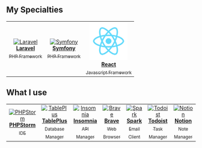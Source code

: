 ## My Specialties

<table>
  <tr>
    <td align="center">
      <a href="https://laravel.com">
        <img src="https://avatars3.githubusercontent.com/u/958072?s=200&v=4" width="100px;" alt="Laravel"/><br/>
        <b>Laravel</b><br/>
        <sub>PHP Framework</sub><br/>
      </a>
    </td>
    <td align="center">
      <a href="https://symfony.com">
        <img src="https://avatars0.githubusercontent.com/u/143937?s=200&v=4" width="100px;" alt="Symfony"/><br/>
        <b>Symfony</b><br/>
        <sub>PHP Framework</sub><br/>
      </a>
    </td>
    <td align="center">
      <a href="https://reactjs.org">
        <img src="https://raw.githubusercontent.com/github/explore/80688e429a7d4ef2fca1e82350fe8e3517d3494d/topics/react/react.png" width="100px;" alt="React"/><br/>
        <b>React</b><br/>
        <sub>Javascript Framework</sub><br/>
      </a>
    </td>
  </tr>
</table>

## What I use

<table>
  <tr>
    <td align="center">
      <a href="https://www.jetbrains.com/phpstorm">
        <img src="https://user-images.githubusercontent.com/5023924/88967662-bfd99080-d273-11ea-998f-8284c31b61db.png" width="100px;" alt="PHPStorm"/><br/>
        <b>PHPStorm</b><br/>
        <sub>IDE</sub><br/>
      </a>
    </td>
    <td align="center">
      <a href="https://tableplus.com">
        <img src="https://avatars1.githubusercontent.com/u/29408238?s=200&v=4" width="100px;" alt="TablePlus"/><br/>
        <b>TablePlus</b><br/>
        <sub>Database Manager</sub><br/>
      </a>
    </td>
    <td align="center">
      <a href="https://insomnia.rest">
        <img src="https://insomnia.rest/images/twitter-card-icon.png" width="100px;" alt="Insomnia"/><br/>
        <b>Insomnia</b><br/>
        <sub>API Manager</sub><br/>
      </a>
    </td>
    <td align="center">
      <a href="https://github.com/DaltonMcCleery">
        <img src="https://brave.com/wp-content/uploads/2019/03/brave-logo.png" width="100px;" alt="Brave"/><br/>
        <b>Brave</b><br/>
        <sub>Web Browser</sub><br/>
      </a>
    </td>
    <td align="center">
      <a href="https://sparkmailapp.com">
        <img src="https://upload.wikimedia.org/wikipedia/commons/thumb/c/c2/Spark_App_Logo.svg/1200px-Spark_App_Logo.svg.png" width="100px;" alt="Spark"/><br/>
        <b>Spark</b><br/>
        <sub>Email Client</sub><br/>
      </a>
    </td>
    <td align="center">
      <a href="https://todoist.com">
        <img src="https://ga1.imgix.net/logo/o/102437-1513159611-560784?ixlib=rb-1.0.0&ch=Width%2CDPR&auto=format" width="100px;" alt="Todoist"/><br/>
        <b>Todoist</b><br/>
        <sub>Task Manager</sub><br/>
      </a>
    </td>
    <td align="center">
      <a href="https://www.notion.so">
        <img src="https://upload.wikimedia.org/wikipedia/en/4/45/Notion_app_logo.png" width="100px;" alt="Notion"/><br/>
        <b>Notion</b><br/>
        <sub>Note Manager</sub><br/>
      </a>
    </td>
  </tr>
</table>
